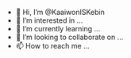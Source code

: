 - 👋 Hi, I’m @KaaiwonISKebin
- 👀 I’m interested in ...
- 🌱 I’m currently learning ...
- 💞️ I’m looking to collaborate on ...
- 📫 How to reach me ...

<!---
KaaiwonISKebin/KaaiwonISKebin is a ✨ special ✨ repository because its `README.md` (this file) appears on your GitHub profile.
You can click the Preview link to take a look at your changes.
--->
